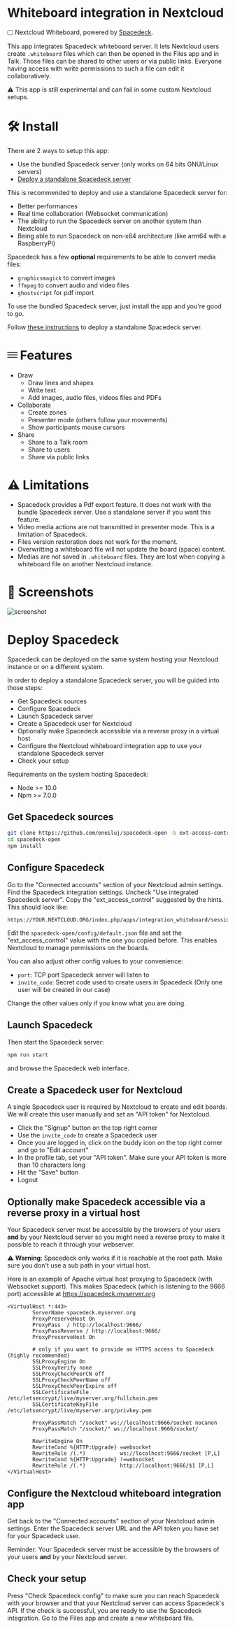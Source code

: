 # Whiteboard integration in Nextcloud

🖵 Nextcloud Whiteboard, powered by [Spacedeck](https://github.com/spacedeck/spacedeck-open).

This app integrates Spacedeck whiteboard server. It lets Nextcloud users create `.whiteboard` files
which can then be opened in the Files app and in Talk. Those files can be shared to other users
or via public links. Everyone having access with write permissions to such a file can edit it collaboratively.

⚠ This app is still experimental and can fail in some custom Nextcloud setups.

# 🛠 Install

There are 2 ways to setup this app:
* Use the bundled Spacedeck server (only works on 64 bits GNU/Linux servers)
* [Deploy a standalone Spacedeck server](#deploy-spacedeck)

This is recommended to deploy and use a standalone Spacedeck server for:
* Better performances
* Real time collaboration (Websocket communication)
* The ability to run the Spacedeck server on another system than Nextcloud
* Being able to run Spacedeck on non-x64 architecture (like arm64 with a RaspberryPi)

Spacedeck has a few **optional** requirements to be able to convert media files:
* `graphicsmagick` to convert images
* `ffmpeg` to convert audio and video files
* `ghostscript` for pdf import

To use the bundled Spacedeck server, just install the app and you're good to go.

Follow [these instructions](#deploy-spacedeck) to deploy a standalone Spacedeck server.

# 𝄘 Features

* Draw
    * Draw lines and shapes
    * Write text
    * Add images, audio files, videos files and PDFs
* Collaborate
    * Create zones
    * Presenter mode (others follow your movements)
    * Show participants mouse cursors
* Share
    * Share to a Talk room
    * Share to users
    * Share via public links

# ⚠ Limitations

* Spacedeck provides a Pdf export feature. It does not work with the bundle Spacedeck server. Use a standalone server if you want this feature.
* Video media actions are not transmitted in presenter mode. This is a limitation of Spacedeck.
* Files version restoration does not work for the moment.
* Overwritting a whiteboard file will not update the board (space) content.
* Medias are not saved in `.whiteboard` files. They are lost when copying a whiteboard file on another Nextcloud instance.

# 👀 Screenshots

![screenshot](https://github.com/eneiluj/integration_whiteboard/raw/master/img/screenshot1.jpg)

# Deploy Spacedeck

Spacedeck can be deployed on the same system hosting your Nextcloud instance or on a different system.

In order to deploy a standalone Spacedeck server, you will be guided into those steps:

* Get Spacedeck sources
* Configure Spacedeck
* Launch Spacedeck server
* Create a Spacedeck user for Nextcloud
* Optionally make Spacedeck accessible via a reverse proxy in a virtual host
* Configure the Nextcloud whiteboard integration app to use your standalone Spacedeck server
* Check your setup

Requirements on the system hosting Spacedeck:
* Node >= 10.0
* Npm >= 7.0.0

## Get Spacedeck sources

``` bash
git clone https://github.com/eneiluj/spacedeck-open -b ext-access-control
cd spacedeck-open
npm install
```

## Configure Spacedeck

Go to the "Connected accounts" section of your Nextcloud admin settings. Find the Spacedeck integration settings.
Uncheck "Use integrated Spacedeck server". Copy the "ext_access_control" suggested by the hints. This should look like:
```
https://YOUR.NEXTCLOUD.ORG/index.php/apps/integration_whiteboard/session/check
```

Edit the `spacedeck-open/config/default.json` file and set the "ext_access_control" value with the one you copied before.
This enables Nextcloud to manage permissions on the boards.

You can also adjust other config values to your convenience:
* `port`: TCP port Spacedeck server will listen to
* `invite_code`: Secret code used to create users in Spacedeck (Only one user will be created in our case)

Change the other values only if you know what you are doing.

## Launch Spacedeck

Then start the Spacedeck server:
``` bash
npm run start
```
and browse the Spacedeck web interface.

## Create a Spacedeck user for Nextcloud

A single Spacedeck user is required by Nextcloud to create and edit boards. We will create this user
manually and set an "API token" for Nextcloud.

* Click the "Signup" button on the top right corner
* Use the `invite_code` to create a Spacedeck user
* Once you are logged in, click on the buddy icon on the top right corner and go to "Edit account"
* In the profile tab, set your "API token". Make sure your API token is more than 10 characters long
* Hit the "Save" button
* Logout

## Optionally make Spacedeck accessible via a reverse proxy in a virtual host

Your Spacedeck server must be accessible by the browsers of your users **and** by your Nextcloud server so you might
need a reverse proxy to make it possible to reach it through your webserver.

⚠ **Warning**: Spacedeck only works if it is reachable at the root path. Make sure you don't use a sub path in your
virtual host.

Here is an example of Apache virtual host proxying to Spacedeck (with Websocket support).
This makes Spacedeck (which is listening to the 9666 port) accessible at https://spacedeck.myserver.org
```apacheconf
<VirtualHost *:443>
        ServerName spacedeck.myserver.org
        ProxyPreserveHost On
        ProxyPass  / http://localhost:9666/
        ProxyPassReverse / http://localhost:9666/
        ProxyPreserveHost On

        # only if you want to provide an HTTPS access to Spacedeck (highly recommended)
        SSLProxyEngine On
        SSLProxyVerify none
        SSLProxyCheckPeerCN off
        SSLProxyCheckPeerName off
        SSLProxyCheckPeerExpire off
        SSLCertificateFile /etc/letsencrypt/live/myserver.org/fullchain.pem
        SSLCertificateKeyFile /etc/letsencrypt/live/myserver.org/privkey.pem

        ProxyPassMatch "/socket" ws://localhost:9666/socket nocanon
        ProxyPassMatch "/socket/" ws://localhost:9666/socket/

        RewriteEngine On
        RewriteCond %{HTTP:Upgrade} =websocket
        RewriteRule /(.*)           ws://localhost:9666/socket [P,L]
        RewriteCond %{HTTP:Upgrade} !=websocket
        RewriteRule /(.*)           http://localhost:9666/$1 [P,L]
</VirtualHost>
```

## Configure the Nextcloud whiteboard integration app

Get back to the "Connected accounts" section of your Nextcloud admin settings.
Enter the Spacedeck server URL and the API token you have set for your Spacedeck user.

Reminder: Your Spacedeck server must be accessible by the browsers of your users **and** by your Nextcloud server.

## Check your setup

Press "Check Spacedeck config" to make sure you can reach Spacedeck with your browser and that your Nextcloud
server can access Spacedeck's API.
If the check is successful, you are ready to use the Spacedeck integration.
Go to the Files app and create a new whiteboard file.
